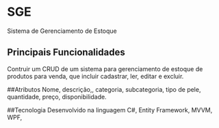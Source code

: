 # SGE
Sistema de Gerenciamento de Estoque

## Principais Funcionalidades
Contruir um CRUD de um sistema para gerenciamento de estoque de produtos para venda, que incluir cadastrar, ler, editar e excluir.

##Atributos
Nome, descrição,, categoria, subcategoria, tipo de pele, quantidade, preço, disponibilidade.

##Tecnologia
Desenvolvido na linguagem C#, Entity Framework, MVVM, WPF,
